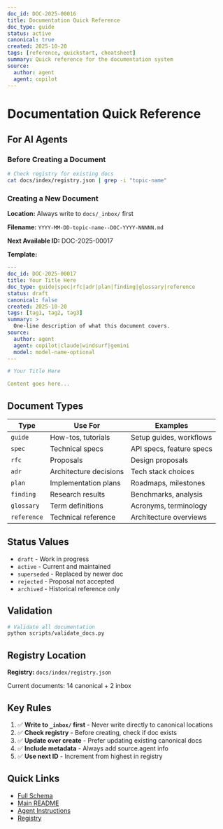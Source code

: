 ```yaml
---
doc_id: DOC-2025-00016
title: Documentation Quick Reference
doc_type: guide
status: active
canonical: true
created: 2025-10-20
tags: [reference, quickstart, cheatsheet]
summary: Quick reference for the documentation system
source:
  author: agent
  agent: copilot
---
```


# Documentation Quick Reference

## For AI Agents

### Before Creating a Document

```bash
# Check registry for existing docs
cat docs/index/registry.json | grep -i "topic-name"
```

### Creating a New Document

**Location:** Always write to `docs/_inbox/` first

**Filename:** `YYYY-MM-DD-topic-name--DOC-YYYY-NNNNN.md`

**Next Available ID:** DOC-2025-00017

**Template:**

```yaml
---
doc_id: DOC-2025-00017
title: Your Title Here
doc_type: guide|spec|rfc|adr|plan|finding|glossary|reference
status: draft
canonical: false
created: 2025-10-20
tags: [tag1, tag2, tag3]
summary: >
  One-line description of what this document covers.
source:
  author: agent
  agent: copilot|claude|windsurf|gemini
  model: model-name-optional
---

# Your Title Here

Content goes here...
```

## Document Types

| Type | Use For | Examples |
|------|---------|----------|
| `guide` | How-tos, tutorials | Setup guides, workflows |
| `spec` | Technical specs | API specs, feature specs |
| `rfc` | Proposals | Design proposals |
| `adr` | Architecture decisions | Tech stack choices |
| `plan` | Implementation plans | Roadmaps, milestones |
| `finding` | Research results | Benchmarks, analysis |
| `glossary` | Term definitions | Acronyms, terminology |
| `reference` | Technical reference | Architecture overviews |

## Status Values

- `draft` - Work in progress
- `active` - Current and maintained
- `superseded` - Replaced by newer doc
- `rejected` - Proposal not accepted
- `archived` - Historical reference only

## Validation

```bash
# Validate all documentation
python scripts/validate_docs.py
```

## Registry Location

**Registry:** `docs/index/registry.json`

Current documents: 14 canonical + 2 inbox

## Key Rules

1. ✅ **Write to `_inbox/` first** - Never write directly to canonical locations
2. ✅ **Check registry** - Before creating, check if doc exists
3. ✅ **Update over create** - Prefer updating existing canonical docs
4. ✅ **Include metadata** - Always add source.agent info
5. ✅ **Use next ID** - Increment from highest in registry

## Quick Links

- [Full Schema](DOCUMENTATION-SCHEMA.md)
- [Main README](README.md)
- [Agent Instructions](../AGENTS.md)
- [Registry](..\index\registry.json)
